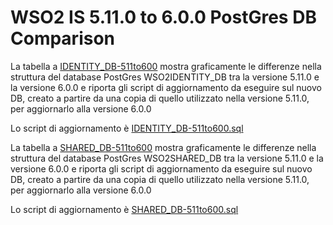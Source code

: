 # WSO2 IS 5.11.0 to 6.0.0 PostGres DB Comparison

La tabella a <a href="https://html-preview.github.io/?url=https://github.com/antonioPetrocelli/wso2-upgrade/blob/master/is/511to600/db/postgres/IDENTITY_DB-511to600.html" target="_blank">IDENTITY_DB-511to600</a> mostra graficamente le differenze nella struttura del database PostGres WSO2IDENTITY_DB tra la versione 5.11.0 e la versione 6.0.0 e riporta gli script di aggiornamento da eseguire sul nuovo DB, creato a partire da una copia di quello utilizzato nella versione 5.11.0, per aggiornarlo alla versione 6.0.0

Lo script di aggiornamento è [IDENTITY_DB-511to600.sql](IDENTITY_DB-511to600.sql)

La tabella a <a href="https://html-preview.github.io/?url=https://github.com/antonioPetrocelli/wso2-upgrade/blob/master/am/511to600/db/postgres/SHARED_DB-511to600.html" target="_blank">SHARED_DB-511to600</a> mostra graficamente le differenze nella struttura del database PostGres WSO2SHARED_DB tra la versione 5.11.0 e la versione 6.0.0 e riporta gli script di aggiornamento da eseguire sul nuovo DB, creato a partire da una copia di quello utilizzato nella versione 5.11.0, per aggiornarlo alla versione 6.0.0

Lo script di aggiornamento è [SHARED_DB-511to600.sql](SHARED_DB-511to600.sql)